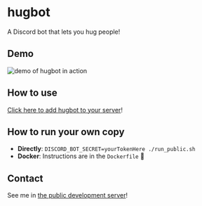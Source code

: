 # hugbot

A Discord bot that lets you hug people!

## Demo

![demo of hugbot in action](jan_thingy.mp4.gif)

## How to use

[Click here to add hugbot to your server](https://discordapp.com/api/oauth2/authorize?client_id=680141163466063960&permissions=34816&scope=bot)!

## How to run your own copy

- **Directly**: ```DISCORD_BOT_SECRET=yourTokenHere ./run_public.sh```
- **Docker**: Instructions are in the `Dockerfile` 🐳

## Contact

See me in [the public development server](https://discord.gg/ZmbBt2A)!
